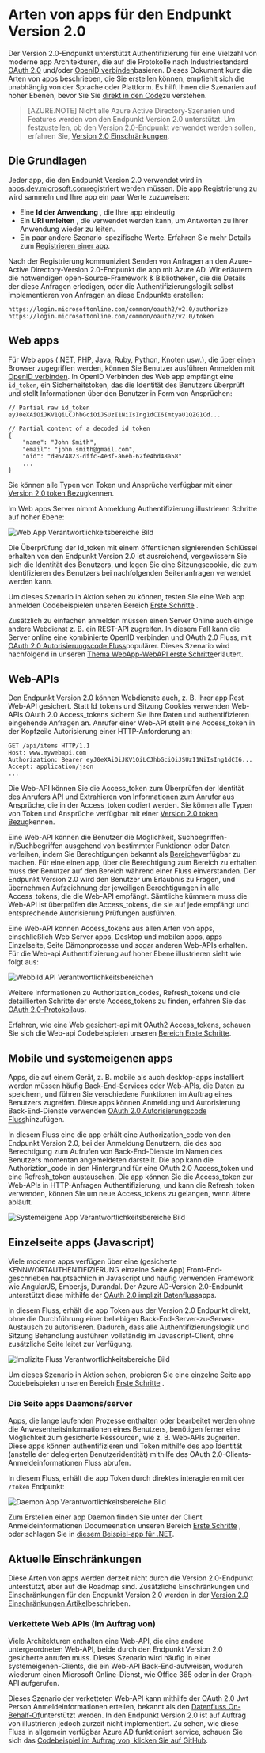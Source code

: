 <properties
    pageTitle="Typen von den Endpunkt Version 2.0 | Microsoft Azure"
    description="Die Typen von apps und Szenarien, die von den Azure AD-Version 2.0-Endpunkt unterstützt werden."
    services="active-directory"
    documentationCenter=""
    authors="dstrockis"
    manager="mbaldwin"
    editor=""/>

<tags
    ms.service="active-directory"
    ms.workload="identity"
    ms.tgt_pltfrm="na"
    ms.devlang="na"
    ms.topic="article"
    ms.date="09/30/2016"
    ms.author="dastrock"/>

# <a name="types-of-apps-for-the-v20-endpoint"></a>Arten von apps für den Endpunkt Version 2.0
Der Version 2.0-Endpunkt unterstützt Authentifizierung für eine Vielzahl von moderne app Architekturen, die auf die Protokolle nach Industriestandard [OAuth 2.0](active-directory-v2-protocols.md#oauth2-authorization-code-flow) und/oder [OpenID verbinden](active-directory-v2-protocols.md#openid-connect-sign-in-flow)basieren.  Dieses Dokument kurz die Arten von apps beschrieben, die Sie erstellen können, empfiehlt sich die unabhängig von der Sprache oder Plattform.  Es hilft Ihnen die Szenarien auf hoher Ebenen, bevor Sie Sie [direkt in den Code](active-directory-appmodel-v2-overview.md#getting-started)zu verstehen.

> [AZURE.NOTE]
    Nicht alle Azure Active Directory-Szenarien und Features werden von den Endpunkt Version 2.0 unterstützt.  Um festzustellen, ob den Version 2.0-Endpunkt verwendet werden sollen, erfahren Sie, [Version 2.0 Einschränkungen](active-directory-v2-limitations.md).

## <a name="the-basics"></a>Die Grundlagen
Jeder app, die den Endpunkt Version 2.0 verwendet wird in [apps.dev.microsoft.com](https://apps.dev.microsoft.com/?referrer=https://azure.microsoft.com/documentation/articles&deeplink=/appList)registriert werden müssen.  Die app Registrierung zu wird sammeln und Ihre app ein paar Werte zuzuweisen:

- Eine **Id der Anwendung** , die Ihre app eindeutig
- Ein **URI umleiten** , die verwendet werden kann, um Antworten zu Ihrer Anwendung wieder zu leiten.
- Ein paar andere Szenario-spezifische Werte.  Erfahren Sie mehr Details zum [Registrieren einer app](active-directory-v2-app-registration.md).

Nach der Registrierung kommuniziert Senden von Anfragen an den Azure-Active Directory-Version 2.0-Endpunkt die app mit Azure AD.  Wir erläutern die notwendigen open-Source-Framework & Bibliotheken, die die Details der diese Anfragen erledigen, oder die Authentifizierungslogik selbst implementieren von Anfragen an diese Endpunkte erstellen:

```
https://login.microsoftonline.com/common/oauth2/v2.0/authorize
https://login.microsoftonline.com/common/oauth2/v2.0/token
```
<!-- TODO: Need a page for libraries to link to -->

## <a name="web-apps"></a>Web apps
Für Web apps (.NET, PHP, Java, Ruby, Python, Knoten usw.), die über einen Browser zugegriffen werden, können Sie Benutzer ausführen Anmelden mit [OpenID verbinden](active-directory-v2-protocols.md#openid-connect-sign-in-flow).  In OpenID Verbinden des Web app empfängt eine `id_token`, ein Sicherheitstoken, das die Identität des Benutzers überprüft und stellt Informationen über den Benutzer in Form von Ansprüchen:

```
// Partial raw id_token
eyJ0eXAiOiJKV1QiLCJhbGciOiJSUzI1NiIsIng1dCI6ImtyaU1QZG1Cd...

// Partial content of a decoded id_token
{
    "name": "John Smith",
    "email": "john.smith@gmail.com",
    "oid": "d9674823-dffc-4e3f-a6eb-62fe4bd48a58"
    ...
}
```

Sie können alle Typen von Token und Ansprüche verfügbar mit einer [Version 2.0 token Bezug](active-directory-v2-tokens.md)kennen.

Im Web apps Server nimmt Anmeldung Authentifizierung illustrieren Schritte auf hoher Ebene:

![Web App Verantwortlichkeitsbereiche Bild](../media/active-directory-v2-flows/convergence_scenarios_webapp.png)

Die Überprüfung der Id_token mit einem öffentlichen signierenden Schlüssel erhalten von den Endpunkt Version 2.0 ist ausreichend, vergewissern Sie sich die Identität des Benutzers, und legen Sie eine Sitzungscookie, die zum Identifizieren des Benutzers bei nachfolgenden Seitenanfragen verwendet werden kann.

Um dieses Szenario in Aktion sehen zu können, testen Sie eine Web app anmelden Codebeispielen unseren Bereich [Erste Schritte](active-directory-appmodel-v2-overview.md#getting-started) .

Zusätzlich zu einfachen anmelden müssen einen Server Online auch einige andere Webdienst z. B. ein REST-API zugreifen.  In diesem Fall kann die Server online eine kombinierte OpenID verbinden und OAuth 2.0 Fluss, mit [OAuth 2.0 Autorisierungscode Fluss](active-directory-v2-protocols.md#oauth2-authorization-code-flow)populärer. Dieses Szenario wird nachfolgend in unseren [Thema WebApp-WebAPI erste Schritte](active-directory-v2-devquickstarts-webapp-webapi-dotnet.md)erläutert.

## <a name="web-apis"></a>Web-APIs
Den Endpunkt Version 2.0 können Webdienste auch, z. B. Ihrer app Rest Web-API gesichert.  Statt Id_tokens und Sitzung Cookies verwenden Web-APIs OAuth 2.0 Access_tokens sichern Sie ihre Daten und authentifizieren eingehende Anfragen an.  Anrufer einer Web-API stellt eine Access_token in der Kopfzeile Autorisierung einer HTTP-Anforderung an:

```
GET /api/items HTTP/1.1
Host: www.mywebapi.com
Authorization: Bearer eyJ0eXAiOiJKV1QiLCJhbGciOiJSUzI1NiIsIng1dCI6...
Accept: application/json
...
```

Die Web-API können Sie die Access_token zum Überprüfen der Identität des Anrufers API und Extrahieren von Informationen zum Anrufer aus Ansprüche, die in der Access_token codiert werden.  Sie können alle Typen von Token und Ansprüche verfügbar mit einer [Version 2.0 token Bezug](active-directory-v2-tokens.md)kennen.

Eine Web-API können die Benutzer die Möglichkeit, Suchbegriffen-in/Suchbegriffen ausgehend von bestimmter Funktionen oder Daten verleihen, indem Sie Berechtigungen bekannt als [Bereiche](active-directory-v2-scopes.md)verfügbar zu machen.  Für eine einen app, über die Berechtigung zum Bereich zu erhalten muss der Benutzer auf den Bereich während einer Fluss einverstanden.  Der Endpunkt Version 2.0 wird den Benutzer um Erlaubnis zu Fragen, und übernehmen Aufzeichnung der jeweiligen Berechtigungen in alle Access_tokens, die die Web-API empfängt.  Sämtliche kümmern muss die Web-API ist überprüfen die Access_tokens, die sie auf jede empfängt und entsprechende Autorisierung Prüfungen ausführen.

Eine Web-API können Access_tokens aus allen Arten von apps, einschließlich Web Server apps, Desktop und mobilen apps, apps Einzelseite, Seite Dämonprozesse und sogar anderen Web-APIs erhalten.  Für die Web-api Authentifizierung auf hoher Ebene illustrieren sieht wie folgt aus:

![Webbild API Verantwortlichkeitsbereichen](../media/active-directory-v2-flows/convergence_scenarios_webapi.png)

Weitere Informationen zu Authorization_codes, Refresh_tokens und die detaillierten Schritte der erste Access_tokens zu finden, erfahren Sie das [OAuth 2.0-Protokoll](active-directory-v2-protocols-oauth-code.md)aus.

Erfahren, wie eine Web gesichert-api mit OAuth2 Access_tokens, schauen Sie sich die Web-api Codebeispielen unseren [Bereich Erste Schritte](active-directory-appmodel-v2-overview.md#getting-started).


## <a name="mobile-and-native-apps"></a>Mobile und systemeigenen apps
Apps, die auf einem Gerät, z. B. mobile als auch desktop-apps installiert werden müssen häufig Back-End-Services oder Web-APIs, die Daten zu speichern, und führen Sie verschiedene Funktionen im Auftrag eines Benutzers zugreifen.  Diese apps können Anmeldung und Autorisierung Back-End-Dienste verwenden [OAuth 2.0 Autorisierungscode Fluss](active-directory-v2-protocols-oauth-code.md)hinzufügen.  

In diesem Fluss eine die app erhält eine Authorization_code von den Endpunkt Version 2.0, bei der Anmeldung Benutzern, die des app Berechtigung zum Aufrufen von Back-End-Dienste im Namen des Benutzers momentan angemeldeten darstellt.  Die app kann die Authoriztion_code in den Hintergrund für eine OAuth 2.0 Access_token und eine Refresh_token austauschen.  Die app können Sie die Access_token zur Web-APIs in HTTP-Anfragen Authentifizierung, und kann die Refresh_token verwenden, können Sie um neue Access_tokens zu gelangen, wenn ältere abläuft.

![Systemeigene App Verantwortlichkeitsbereiche Bild](../media/active-directory-v2-flows/convergence_scenarios_native.png)

## <a name="single-page-apps-javascript"></a>Einzelseite apps (Javascript)
Viele moderne apps verfügen über eine (gesicherte KENNWORTAUTHENTIFIZIERUNG einzelne Seite App) Front-End-geschrieben hauptsächlich in Javascript und häufig verwenden Framework wie AngularJS, Ember.js, Durandal.  Der Azure AD-Version 2.0-Endpunkt unterstützt diese mithilfe der [OAuth 2.0 implizit Datenfluss](active-directory-v2-protocols-implicit.md)apps.

In diesem Fluss, erhält die app Token aus der Version 2.0 Endpunkt direkt, ohne die Durchführung einer beliebigen Back-End-Server-zu-Server-Austausch zu autorisieren.  Dadurch, dass alle Authentifizierungslogik und Sitzung Behandlung ausführen vollständig im Javascript-Client, ohne zusätzliche Seite leitet zur Verfügung.

![Implizite Fluss Verantwortlichkeitsbereiche Bild](../media/active-directory-v2-flows/convergence_scenarios_implicit.png)

Um dieses Szenario in Aktion sehen, probieren Sie eine einzelne Seite app Codebeispielen unseren Bereich [Erste Schritte](active-directory-appmodel-v2-overview.md#getting-started) .

### <a name="daemonsserver-side-apps"></a>Die Seite apps Daemons/server
Apps, die lange laufenden Prozesse enthalten oder bearbeitet werden ohne die Anwesenheitsinformationen eines Benutzers, benötigen ferner eine Möglichkeit zum gesicherte Ressourcen, wie z. B. Web-APIs zugreifen.  Diese apps können authentifizieren und Token mithilfe des app Identität (anstelle der delegierten Benutzeridentität) mithilfe des OAuth 2.0-Clients-Anmeldeinformationen Fluss abrufen.

In diesem Fluss, erhält die app Token durch direktes interagieren mit der `/token` Endpunkt:

![Daemon App Verantwortlichkeitsbereiche Bild](../media/active-directory-v2-flows/convergence_scenarios_daemon.png)

Zum Erstellen einer app Daemon finden Sie unter der Client Anmeldeinformationen Documeenation unseren Bereich [Erste Schritte](active-directory-appmodel-v2-overview.md#getting-started) , oder schlagen Sie in [diesem Beispiel-app für .NET](https://github.com/Azure-Samples/active-directory-dotnet-daemon-v2).

## <a name="current-limitations"></a>Aktuelle Einschränkungen
Diese Arten von apps werden derzeit nicht durch die Version 2.0-Endpunkt unterstützt, aber auf die Roadmap sind.  Zusätzliche Einschränkungen und Einschränkungen für den Endpunkt Version 2.0 werden in der [Version 2.0 Einschränkungen Artikel](active-directory-v2-limitations.md)beschrieben.

### <a name="chained-web-apis-on-behalf-of"></a>Verkettete Web APIs (im Auftrag von)
Viele Architekturen enthalten eine Web-API, die eine andere untergeordneten Web-API, beide durch den Endpunkt Version 2.0 gesicherte anrufen muss.  Dieses Szenario wird häufig in einer systemeigenen-Clients, die ein Web-API Back-End-aufweisen, wodurch wiederum einen Microsoft Online-Dienst, wie Office 365 oder in der Graph-API aufgerufen.

Dieses Szenario der verketteten Web-API kann mithilfe der OAuth 2.0 Jwt Person Anmeldeinformationen erteilen, bekannt als den [Datenfluss On-Behalf-Of](active-directory-v2-protocols.md#oauth2-on-behalf-of-flow)unterstützt werden.  In den Endpunkt Version 2.0 ist auf Auftrag von illustrieren jedoch zurzeit nicht implementiert.  Zu sehen, wie diese Fluss in allgemein verfügbar Azure AD funktioniert service, schauen Sie sich das [Codebeispiel im Auftrag von, klicken Sie auf GitHub](https://github.com/AzureADSamples/WebAPI-OnBehalfOf-DotNet).
